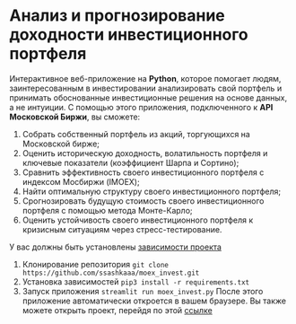 # Анализ и прогнозирование доходности инвестиционного портфеля
Интерактивное веб-приложение на **Python**, которое помогает людям, заинтересованным в инвестировании анализировать свой портфель и принимать обоснованные инвестиционные решения на основе данных, а не интуиции.  С помощью этого приложения, подключенного к **API Московской Биржи**, вы сможете:
1. Собрать собственный портфель из акций, торгующихся на Московской бирже;
2. Оценить историческую доходность, волатильность портфеля и ключевые показатели (коэффициент Шарпа и Сортино);
3. Сравнить эффективность своего инвестиционного портфеля с индексом Мосбиржи (IMOEX);
4. Найти оптимальную структуру своего инвестиционного портфеля;
5. Срогнозировать будущую стоимость своего инвестиционного портфеля с помощью метода Монте-Карло;
6. Оценить устойчивость своего инвестиционного портфеля к кризисным ситуациям через стресс-тестирование.
   
<!--Как запустить проект?-->
У вас должны быть установлены [зависимости проекта](https://github.com/ssashkaaa/moex_invest_dashdoard/requirements.txt)
1. Клонирование репозитория
```git clone https://github.com/ssashkaaa/moex_invest.git```
2. Установка зависимостей
```pip3 install -r requirements.txt```
3. Запуск приложения
```streamlit run moex_invest.py```
После этого приложение автоматически откроется в вашем браузере. Вы также можете открыть проект, перейдя по этой [ссылке](https://moexinvest-analytics.streamlit.app/)
